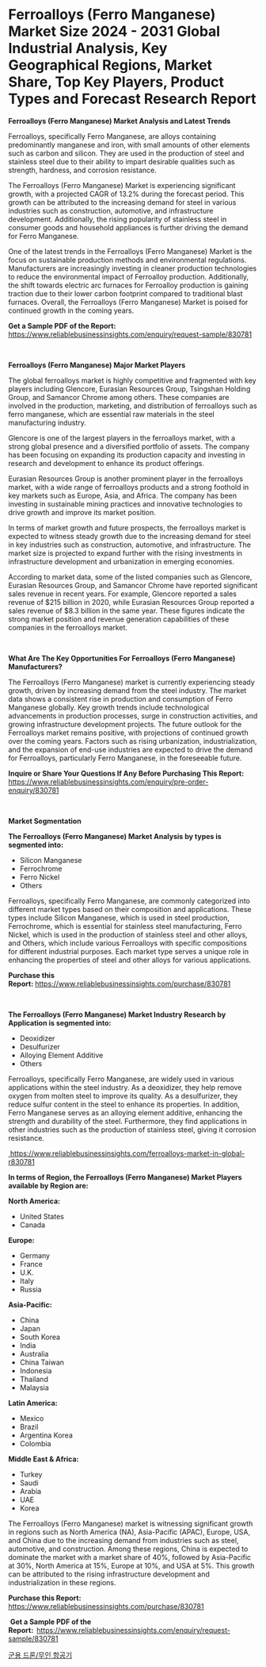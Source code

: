 <p><h1>Ferroalloys (Ferro Manganese) Market Size 2024 - 2031 Global Industrial Analysis, Key Geographical Regions, Market Share, Top Key Players, Product Types and Forecast Research Report</h1></p><p><strong>Ferroalloys (Ferro Manganese) Market Analysis and Latest Trends</strong></p>
<p><p>Ferroalloys, specifically Ferro Manganese, are alloys containing predominantly manganese and iron, with small amounts of other elements such as carbon and silicon. They are used in the production of steel and stainless steel due to their ability to impart desirable qualities such as strength, hardness, and corrosion resistance.</p><p>The Ferroalloys (Ferro Manganese) Market is experiencing significant growth, with a projected CAGR of 13.2% during the forecast period. This growth can be attributed to the increasing demand for steel in various industries such as construction, automotive, and infrastructure development. Additionally, the rising popularity of stainless steel in consumer goods and household appliances is further driving the demand for Ferro Manganese.</p><p>One of the latest trends in the Ferroalloys (Ferro Manganese) Market is the focus on sustainable production methods and environmental regulations. Manufacturers are increasingly investing in cleaner production technologies to reduce the environmental impact of Ferroalloy production. Additionally, the shift towards electric arc furnaces for Ferroalloy production is gaining traction due to their lower carbon footprint compared to traditional blast furnaces. Overall, the Ferroalloys (Ferro Manganese) Market is poised for continued growth in the coming years.</p></p>
<p><strong>Get a Sample PDF of the Report:&nbsp;</strong> <a href="https://www.reliablebusinessinsights.com/enquiry/request-sample/830781">https://www.reliablebusinessinsights.com/enquiry/request-sample/830781</a></p>
<p>&nbsp;</p>
<p><strong>Ferroalloys (Ferro Manganese) Major Market Players</strong></p>
<p><p>The global ferroalloys market is highly competitive and fragmented with key players including Glencore, Eurasian Resources Group, Tsingshan Holding Group, and Samancor Chrome among others. These companies are involved in the production, marketing, and distribution of ferroalloys such as ferro manganese, which are essential raw materials in the steel manufacturing industry.</p><p>Glencore is one of the largest players in the ferroalloys market, with a strong global presence and a diversified portfolio of assets. The company has been focusing on expanding its production capacity and investing in research and development to enhance its product offerings.</p><p>Eurasian Resources Group is another prominent player in the ferroalloys market, with a wide range of ferroalloys products and a strong foothold in key markets such as Europe, Asia, and Africa. The company has been investing in sustainable mining practices and innovative technologies to drive growth and improve its market position.</p><p>In terms of market growth and future prospects, the ferroalloys market is expected to witness steady growth due to the increasing demand for steel in key industries such as construction, automotive, and infrastructure. The market size is projected to expand further with the rising investments in infrastructure development and urbanization in emerging economies.</p><p>According to market data, some of the listed companies such as Glencore, Eurasian Resources Group, and Samancor Chrome have reported significant sales revenue in recent years. For example, Glencore reported a sales revenue of $215 billion in 2020, while Eurasian Resources Group reported a sales revenue of $8.3 billion in the same year. These figures indicate the strong market position and revenue generation capabilities of these companies in the ferroalloys market.</p></p>
<p>&nbsp;</p>
<p><strong>What Are The Key Opportunities For Ferroalloys (Ferro Manganese) Manufacturers?</strong></p>
<p><p>The Ferroalloys (Ferro Manganese) market is currently experiencing steady growth, driven by increasing demand from the steel industry. The market data shows a consistent rise in production and consumption of Ferro Manganese globally. Key growth trends include technological advancements in production processes, surge in construction activities, and growing infrastructure development projects. The future outlook for the Ferroalloys market remains positive, with projections of continued growth over the coming years. Factors such as rising urbanization, industrialization, and the expansion of end-use industries are expected to drive the demand for Ferroalloys, particularly Ferro Manganese, in the foreseeable future.</p></p>
<p><strong>Inquire or Share Your Questions If Any Before Purchasing This Report:</strong> <a href="https://www.reliablebusinessinsights.com/enquiry/pre-order-enquiry/830781">https://www.reliablebusinessinsights.com/enquiry/pre-order-enquiry/830781</a></p>
<p>&nbsp;</p>
<p><strong>Market Segmentation</strong></p>
<p><strong>The Ferroalloys (Ferro Manganese) Market Analysis by types is segmented into:</strong></p>
<p><ul><li>Silicon Manganese</li><li>Ferrochrome</li><li>Ferro Nickel</li><li>Others</li></ul></p>
<p><p>Ferroalloys, specifically Ferro Manganese, are commonly categorized into different market types based on their composition and applications. These types include Silicon Manganese, which is used in steel production, Ferrochrome, which is essential for stainless steel manufacturing, Ferro Nickel, which is used in the production of stainless steel and other alloys, and Others, which include various Ferroalloys with specific compositions for different industrial purposes. Each market type serves a unique role in enhancing the properties of steel and other alloys for various applications.</p></p>
<p><strong>Purchase this Report:&nbsp;</strong><a href="https://www.reliablebusinessinsights.com/purchase/830781">https://www.reliablebusinessinsights.com/purchase/830781</a></p>
<p>&nbsp;</p>
<p><strong>The Ferroalloys (Ferro Manganese) Market Industry Research by Application is segmented into:</strong></p>
<p><ul><li>Deoxidizer</li><li>Desulfurizer</li><li>Alloying Element Additive</li><li>Others</li></ul></p>
<p><p>Ferroalloys, specifically Ferro Manganese, are widely used in various applications within the steel industry. As a deoxidizer, they help remove oxygen from molten steel to improve its quality. As a desulfurizer, they reduce sulfur content in the steel to enhance its properties. In addition, Ferro Manganese serves as an alloying element additive, enhancing the strength and durability of the steel. Furthermore, they find applications in other industries such as the production of stainless steel, giving it corrosion resistance.</p></p>
<p><a href="https://www.reliablebusinessinsights.com/ferroalloys-market-in-global-r830781">&nbsp;https://www.reliablebusinessinsights.com/ferroalloys-market-in-global-r830781</a></p>
<p><strong>In terms of Region, the Ferroalloys (Ferro Manganese) Market Players available by Region are:</strong></p>
<p>
    <p> <strong> North America: </strong>
        <ul>
            <li>United States</li>
            <li>Canada</li>
        </ul>
        </p> 
    <p> <strong> Europe: </strong>
        <ul>
            <li>Germany</li>
            <li>France</li>
            <li>U.K.</li>
            <li>Italy</li>
            <li>Russia</li>
        </ul>
        </p> 
    <p> <strong> Asia-Pacific: </strong>
        <ul>
            <li>China</li>
            <li>Japan</li>
            <li>South Korea</li>
            <li>India</li>
            <li>Australia</li>
            <li>China Taiwan</li>
            <li>Indonesia</li>
            <li>Thailand</li>
            <li>Malaysia</li>
        </ul>
        </p> 
    <p> <strong> Latin America: </strong>
        <ul>
            <li>Mexico</li>
            <li>Brazil</li>
            <li>Argentina Korea</li>
            <li>Colombia</li>
        </ul>
        </p> 
    <p> <strong> Middle East & Africa: </strong>
        <ul>
            <li>Turkey</li>
            <li>Saudi</li>
            <li>Arabia</li>
            <li>UAE</li>
            <li>Korea</li>
        </ul>
    </p>
    </p>
<p><p>The Ferroalloys (Ferro Manganese) market is witnessing significant growth in regions such as North America (NA), Asia-Pacific (APAC), Europe, USA, and China due to the increasing demand from industries such as steel, automotive, and construction. Among these regions, China is expected to dominate the market with a market share of 40%, followed by Asia-Pacific at 30%, North America at 15%, Europe at 10%, and USA at 5%. This growth can be attributed to the rising infrastructure development and industrialization in these regions.</p></p>
<p><strong>Purchase this Report: </strong><a href="https://www.reliablebusinessinsights.com/purchase/830781">https://www.reliablebusinessinsights.com/purchase/830781</a></p>
<p>&nbsp;<strong>Get a Sample PDF of the Report:&nbsp;&nbsp;</strong><a href="https://www.reliablebusinessinsights.com/enquiry/request-sample/830781">https://www.reliablebusinessinsights.com/enquiry/request-sample/830781</a></p>
<p><strong></strong></p>
<p><p><a href="https://github.com/rrmadityapu/Market-Research-Report-List-1/blob/main/8519122142854.md">군용 드론/무인 항공기</a></p></p>